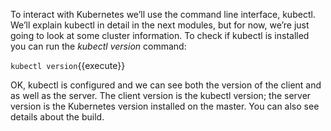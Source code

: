 To interact with Kubernetes we’ll use the command line interface, kubectl. We’ll explain kubectl in detail in the next modules, but for now, we’re just going to look at some cluster information.
To check if kubectl is installed you can run the *kubectl version* command:

`kubectl version`{{execute}}

OK, kubectl is configured and we can see both the version of the client and as well as the server. The client version is the kubectl version; the server version is the Kubernetes version installed on the master. You can also see details about the build.
